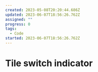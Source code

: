 ```yaml
---
created: 2023-05-08T20:20:44.686Z
updated: 2023-06-07T18:56:26.762Z
assigned: ""
progress: 0
tags:
  - Code
started: 2023-06-07T18:56:26.762Z
---
```


# Tile switch indicator
